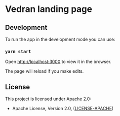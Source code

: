 # Vedran landing page

## Development

To run the app in the development mode you can use:

### `yarn start`

Open [http://localhost:3000](http://localhost:3000) to view it in the browser.

The page will reload if you make edits.<br />


## License

This project is licensed under Apache 2.0:
- Apache License, Version 2.0, ([LICENSE-APACHE](http://www.apache.org/licenses/LICENSE-2.0))